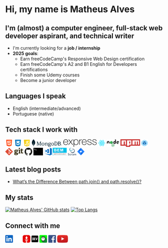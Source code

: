 # Hi, my name is **Matheus Alves**

## I'm (almost) a computer engineer, full-stack web developer aspirant, and technical writer

- I'm currently looking for a **job / internship**
- **2025 goals**:
  - Earn freeCodeCamp's Responsive Web Design certification
  - Earn freeCodeCamp's A2 and B1 English for Developers certifications
  - Finish some Udemy courses
  - Become a junior developer

## Languages I speak

- English (intermediate/advanced)
- Portuguese (native)

## Tech stack I work with

<div>
  <img src="./src/common/images/html.png" height="24">
  <img src="./src/common/images/css.png" height="24">
  <img src="./src/common/images/javascript.png" height="24">
  <img src="./src/common/images/mongodb.svg" height="24">
  <img src="./src/common/images/express.png" height="24">
  <img src="./src/common/images/react.png" height="24">
  <img src="./src/common/images/node.png" height="24">
  <img src="./src/common/images/npm.svg" height="24">
  <img src="./src/common/images/webpack.svg" height="24">
  <img src="./src/common/images/git.svg" height="24">
  <img src="./src/common/images/github.svg" height="24">
  <img src="./src/common/images/terminal.svg" height="24">
  <img src="./src/common/images/vs-code.svg" height="24">
  <img src="./src/common/images/bem.png" height="24">
  <img src="./src/common/images/scrum.png" height="24">
  <img src="./src/common/images/jira.svg" height="24">
</div>

## Latest blog posts

<!-- BLOG-POST-LIST:START -->

- [What’s the Difference Between path.join&lpar;&rpar; and path.resolve&lpar;&rpar;?](https://dev.to/matheus4lves/whats-the-difference-between-pathjoin-and-pathresolve-34ga)
<!-- BLOG-POST-LIST:END -->

## My stats

[![Matheus Alves' GitHub stats](https://github-readme-stats.vercel.app/api?username=matheus4lves)](https://github.com/anuraghazra/github-readme-stats)
[![Top Langs](https://github-readme-stats.vercel.app/api/top-langs/?username=matheus4lves&layout=compact&langs_count=10)](https://github.com/anuraghazra/github-readme-stats)

## Connect with me

[<img src="./src/common/images/linkedin.svg" height="24">][linkedin]
[<img src="./src/common/images/x.svg" height="24">][x]
[<img src="./src/common/images/gettr.svg" height="24">][gettr]
[<img src="./src/common/images/dev-badge.svg" height="24">][dev.to]
[<img src="./src/common/images/hackernoon.png" height="24">][hackernoon]
[<img src="./src/common/images/facebook.svg" height="24">][facebook]
[<img src="./src/common/images/youtube.svg" height="24">][youtube]

[linkedin]: https://www.linkedin.com/in/matheus4lves/
[x]: https://x.com/matheus4lvesfcc
[gettr]: https://gettr.com/user/matheus4lves
[dev.to]: https://dev.to/matheus4lves
[hackernoon]: https://hackernoon.com/u/matheus4lves
[facebook]: https://www.facebook.com/profile.php?id=100003877646753
[youtube]: https://www.youtube.com/channel/UCOzFvIjNQ_h3nKWik71CTCQ
